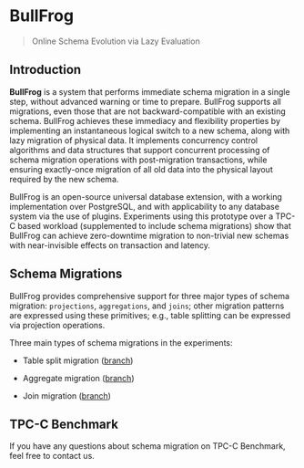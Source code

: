# BullFrog


> Online Schema Evolution via Lazy Evaluation

## Introduction

**BullFrog** is a system that performs immediate schema migration in a single step, without advanced warning or time to prepare. BullFrog supports all migrations, even those that are not backward-compatible with an existing schema. BullFrog achieves these immediacy and flexibility properties by implementing an instantaneous logical switch to a new schema, along with lazy migration of physical data. It implements concurrency control algorithms and data structures that support concurrent processing of schema migration operations with post-migration transactions, while ensuring exactly-once migration of all old data into the physical layout required by the new schema.

BullFrog is an open-source universal database extension, with a working implementation over PostgreSQL, and with applicability to any database system via the use of plugins. Experiments using this prototype over a TPC-C based workload (supplemented to include schema migrations) show that BullFrog can achieve zero-downtime migration to non-trivial new schemas with near-invisible effects on transaction and latency.

## Schema Migrations

BullFrog provides comprehensive support for three major types of schema migration: `projections`, `aggregations`, and `joins`; other migration patterns are expressed using these primitives; e.g., table splitting can be expressed via projection operations.

Three main types of schema migrations in the experiments:

- Table split migration ([branch](https://github.com/DSLAM-UMD/Darwin))

- Aggregate migration ([branch](https://github.com/DSLAM-UMD/Darwin/tree/migrate-aggregation-on-hashtable))

- Join migration ([branch](https://github.com/DSLAM-UMD/Darwin/tree/migrate-join-on-hashtable))
  
## TPC-C Benchmark

If you have any questions about schema migration on TPC-C Benchmark, feel free to contact us.

